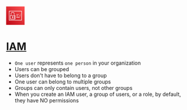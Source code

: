<p align="left">
  <img src="IAM.png" width="50" height="50"></p>

# [IAM](https://boto3.amazonaws.com/v1/documentation/api/latest/reference/services/iam.html#user)

- `One user` represents `one person` in your organization
- Users can be grouped
- Users don't have to belong to a group
- One user can belong to multiple groups
- Groups can only contain users, not other groups
- When you create an IAM user, a group of users, or a role, by default, they have NO permissions
